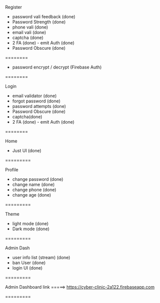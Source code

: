 Register 

- password vali feedback (done)
- Password Strength (done)
- phone vali (done)
- email vali (done)
- captcha (done)
- 2 FA (done) - emit Auth (done)
- Password Obscure (done)

========

- password encrypt / decrypt (Firebase Auth)

========

Login

- email validator (done)
- forgot password (done)
- password attempts (done)
- Password Obscure (done)
- captcha(done)
- 2 FA (done) - emit Auth (done)

========


Home 

- Just UI (done)

=========

Profile

- change password (done)
- change name (done)
- change phone (done)
- change age (done)

=========

Theme

- light mode (done)
- Dark mode (done)

=========


Admin Dash

- user info list (stream) (done)
- ban User (done)
- login UI (done)

=========

Admin Dashboard link =====> https://cyber-clinic-2a122.firebaseapp.com

=========
